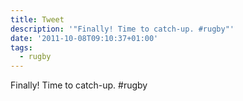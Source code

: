 ```yaml
---
title: Tweet
description: '"Finally! Time to catch-up. #rugby"'
date: '2011-10-08T09:10:37+01:00'
tags:
  - rugby
---
```

Finally! Time to catch-up. #rugby
